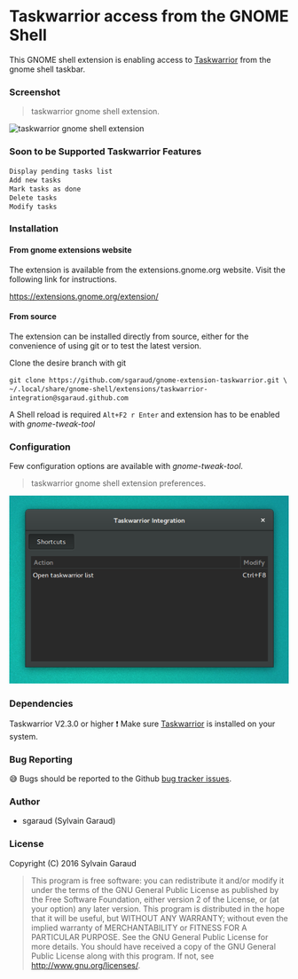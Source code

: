 # Taskwarrior access from the GNOME Shell

This GNOME shell extension is enabling access to [Taskwarrior](https://taskwarrior.org/) from the gnome shell taskbar.

### Screenshot

> taskwarrior gnome shell extension.

![taskwarrior gnome shell extension](taskwarriorgnomeshell.png?raw=true
 "taskwarrior gnome shell extension")

### Soon to be Supported Taskwarrior Features

    Display pending tasks list
    Add new tasks
    Mark tasks as done
    Delete tasks
    Modify tasks

### Installation

#### From gnome extensions website

The extension is available from the extensions.gnome.org website. Visit the following link for
instructions.

https://extensions.gnome.org/extension/

#### From source

The extension can be installed directly from source,
either for the convenience of using git or to test the latest version.

Clone the desire branch with git

    git clone https://github.com/sgaraud/gnome-extension-taskwarrior.git \
    ~/.local/share/gnome-shell/extensions/taskwarrior-integration@sgaraud.github.com

A Shell reload is required <code>Alt+F2 r Enter</code> and extension
has to be enabled with *gnome-tweak-tool*
### Configuration 

Few configuration options are available with *gnome-tweak-tool*.

> taskwarrior gnome shell extension preferences.

![taskwarrior gnome shell extension preferences](taskwarriorgnomeshellprefs01.png?raw=true
 "taskwarrior gnome shell extension preferences")

### Dependencies

Taskwarrior V2.3.0 or higher :exclamation: 
Make sure [Taskwarrior](https://taskwarrior.org/download/) is installed on your system.

### Bug Reporting

:sweat_smile: Bugs should be reported to the Github [bug tracker
issues](https://github.com/sgaraud/gnome-extension-taskwarrior/issues).

### Author

  * sgaraud (Sylvain Garaud)

### License

Copyright (C) 2016 Sylvain Garaud

> This program is free software: you can redistribute it and/or modify it under the terms of the GNU General Public 
> License as published by the Free Software Foundation, either version 2 of the License, or (at your option) any later
> version.
> This program is distributed in the hope that it will be useful, but WITHOUT ANY WARRANTY; without even the implied
> warranty of MERCHANTABILITY or FITNESS FOR A PARTICULAR PURPOSE. See the GNU General Public License for more details.
> You should have received a copy of the GNU General Public License along with this program.
> If not, see http://www.gnu.org/licenses/.

